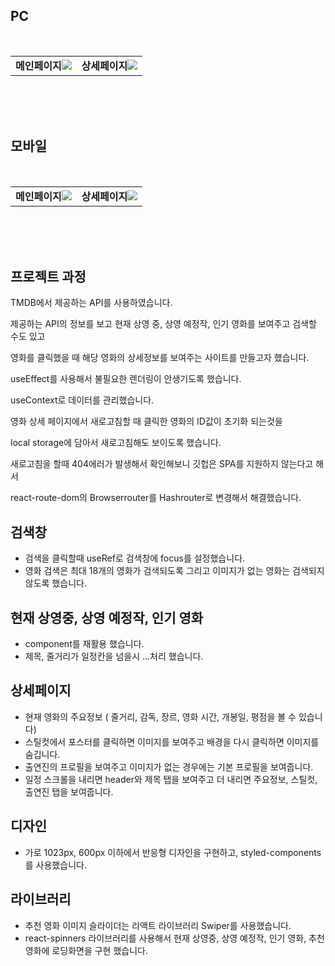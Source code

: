
  ## PC
</br>
<table>
  <tr> 
    <td width = "50%" valign="top"><b>메인페이지</b><img src="https://user-images.githubusercontent.com/105877042/218711701-0320018f-07fa-4e19-a3c6-f2318d131076.JPG"/></td>
    <td width = "50%" valign="top"><b>상세페이지</b><img src="https://user-images.githubusercontent.com/105877042/218711708-65f6a4f2-ed1b-4f0d-ad55-1a778a02b28a.JPG"/></td>
  </tr>
</table>
</br>
</br>
</br>

  ## 모바일
</br>
<table>
  <tr> 
    <td width = "50%" valign="top"><b>메인페이지</b><img src="https://user-images.githubusercontent.com/105877042/218711724-aacc8e0b-fee9-47b5-aeae-36535812ac72.JPG"/></td>
    <td width = "50%" valign="top"><b>상세페이지</b><img src="https://user-images.githubusercontent.com/105877042/218711727-dec20b1e-62e9-4512-a036-7f63cc8466ce.JPG"/></td>
  </tr>
</table>
</br>
</br>
</br>


## 프로젝트 과정

TMDB에서 제공하는 API를 사용하였습니다.

제공하는 API의 정보를 보고 현재 상영 중, 상영 예정작, 인기 영화를 보여주고 검색할 수도 있고

영화를 클릭했을 때 해당 영화의 상세정보를 보여주는 사이트를 만들고자 했습니다.

useEffect를 사용해서 불필요한 렌더링이 안생기도록 했습니다.

useContext로 데이터를 관리했습니다.

영화 상세 페이지에서 새로고침할 때  클릭한 영화의 ID값이 초기화 되는것을

local storage에 담아서 새로고침해도 보이도록 했습니다.

새로고침을 할때 404에러가 발생해서 확인해보니 깃헙은 SPA를 지원하지 않는다고 해서

react-route-dom의 Browserrouter를 Hashrouter로 변경해서 해결했습니다.

## 검색창
<ul>
<li>검색을 클릭할때 useRef로 검색창에 focus를 설정했습니다.</li>
<li>영화 검색은 최대 18개의 영화가 검색되도록 그리고 이미지가 없는 영화는 검색되지 않도록 했습니다.</li>
</ul>

## 현재 상영중, 상영 예정작, 인기 영화
<ul>
<li>component를 재활용 했습니다.</li>
<li>제목, 줄거리가 일정칸을 넘을시 ...처리 했습니다.</li>
</ul>

## 상세페이지
<ul>
<li>현재 영화의 주요정보 ( 줄거리, 감독, 장르, 영화 시간, 개봉일, 평점을 볼 수 있습니다) </li>
<li>스틸컷에서 포스터를 클릭하면 이미지를 보여주고 배경을 다시 클릭하면 이미지를 숨깁니다.</li>
<li>출연진의 프로필을 보여주고 이미지가 없는 경우에는 기본 프로필을 보여줍니다.</li>
<li>일정 스크롤을 내리면 header와 제목 탭을 보여주고 더 내리면 주요정보, 스틸컷, 출연진 탭을 보여줍니다. </li>
</ul>

## 디자인
<ul>
<li>가로 1023px, 600px 이하에서 반응형 디자인을 구현하고, styled-components를 사용했습니다.</li>
</ul>

## 라이브러리
<ul>
<li>추천 영화 이미지 슬라이더는 리액트 라이브러리 Swiper를 사용했습니다.</li>
<li>
react-spinners 라이브러리를 사용해서 현재 상영중, 상영 예정작, 인기 영화, 추천 영화에 로딩화면을 구현 했습니다. </li>
</ul>


